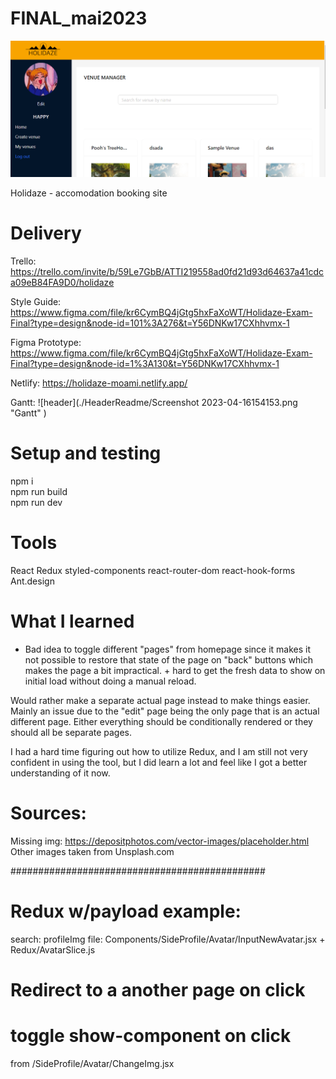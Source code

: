 # FINAL_mai2023

![header](./HeaderReadme/header1.png "Header" )  

Holidaze - accomodation booking site

# Delivery

Trello:  
https://trello.com/invite/b/59Le7GbB/ATTI219558ad0fd21d93d64637a41cdca09eB84FA9D0/holidaze

Style Guide:
https://www.figma.com/file/kr6CymBQ4jGtg5hxFaXoWT/Holidaze-Exam-Final?type=design&node-id=101%3A276&t=Y56DNKw17CXhhvmx-1

Figma Prototype:
https://www.figma.com/file/kr6CymBQ4jGtg5hxFaXoWT/Holidaze-Exam-Final?type=design&node-id=1%3A130&t=Y56DNKw17CXhhvmx-1

Netlify:
https://holidaze-moami.netlify.app/

Gantt:
![header](./HeaderReadme/Screenshot 2023-04-16154153.png "Gantt" )  

# Setup and testing

npm i  
npm run build  
npm run dev

# Tools

React
Redux
styled-components
react-router-dom
react-hook-forms
Ant.design

# What I learned

- Bad idea to toggle different "pages" from homepage since it makes it not possible to restore that state of the page on "back" buttons which makes the page a bit impractical. + hard to get the fresh data to show on initial load without doing a manual reload.

Would rather make a separate actual page instead to make things easier. Mainly an issue due to the "edit" page being the only page that is an actual different page. Either everything should be conditionally rendered or they should all be separate pages.

I had a hard time figuring out how to utilize Redux, and I am still not very confident in using the tool, but I did learn a lot and feel like I got a better understanding of it now.

# Sources:

Missing img: https://depositphotos.com/vector-images/placeholder.html
Other images taken from Unsplash.com

##############################################

<!-- - npx create-react-app holidaze -->

<!-- - npm install styled-components -->

<!-- - npm i @reduxjs/toolkit react-redux -->

<!-- - npm i react-router-dom -->

  <!-- - (npm i react-hook-form)
- (npm i @hookform/resolvers yup) -->

# Redux w/payload example:

search: profileImg
file: Components/SideProfile/Avatar/InputNewAvatar.jsx + Redux/AvatarSlice.js

# Redirect to a another page on click

<!-- <button onClick={() => dispatch(logout())}><Link to="/Logout">LoggedOut</Link></button> -->

# toggle show-component on click

from /SideProfile/Avatar/ChangeImg.jsx

<!--
        <button onClick={() => setIsToggled(!isToggled)}>Edit profile image</button>
        {isToggled && <InputNewAvatar />} -->
